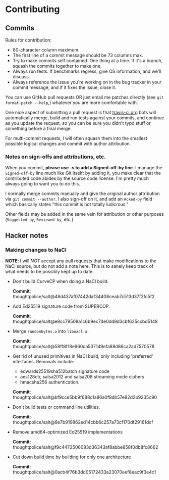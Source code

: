 # Contributing

## Commits

Rules for contribution:

  * 80-character column maximum.
  * The first line of a commit message should be 73 columns max.
  * Try to make commits self contained. One thing at a time.
    If it's a branch, squash the commits together to make one.
  * Always run tests. If benchmarks regress, give OS information,
    and we'll discuss.
  * Always reference the issue you're working on in the bug tracker
    in your commit message, and if it fixes the issue, close it.

You can use GitHub pull requests OR just email me patches directly
(see `git format-patch --help`,) whatever you are more comfortable with.

One nice aspect of submitting a pull request is that
[travis-ci.org](http://travis-ci.org) bots will automatically merge, build
and run tests against your commits, and continue as you update the request,
so you can be sure you didn't typo stuff or something before a final merge.

For multi-commit requests, I will often squash them into the smallest
possible logical changes and commit with author attribution.

### Notes on sign-offs and attributions, etc.

When you commit, **please use -s to add a Signed-off-by line**. I manage
the `Signed-off-by` line much like Git itself: by adding it, you make clear
that the contributed code abides by the source code license. I'm pretty
much always going to want you to do this.

I normally merge commits manually and give the original author attribution
via `git commit --author`. I also sign-off on it, and add an `Acked-by` field
which basically states "this commit is not totally ludicrous."

Other fields may be added in the same vein for attribution or other purposes
(`Suggested-by`, `Reviewed-by`, etc.)

## Hacker notes

### Making changes to NaCl

**NOTE**: I will *NOT* accept any pull requests that make modifications to
the NaCl source, but do not add a note here. This is to sanely keep track
of what needs to be possibly kept up to date.

  * Don't build CurveCP when doing a NaCl build.

    **Commit**: thoughtpolice/salt@48d437af07442daf34408ceab7c513d37f2fc5f2

  * Add Ed25519 signature code from SUPERCOP.

    **Commit**: thoughtpolice/salt@e9cc79508a1c6b9ec74e0dd9d3cbf625ccbd5148

  * Merge `randombytes.o` into `libnacl.a`.

    **Commit**: thoughtpolice/salt@58ff8f18e960ca537149efa88d86ca2ad7570578

  * Get rid of unused primitives in NaCl build, only including
    'preferred' interfaces. Removals include:

      * edwards25519sha512batch signature code
      * aes128ctr, salsa2012 and salsa208 streaming mode ciphers
      * hmacsha256 authentication.

    **Commit**: thoughtpolice/salt@bf9cce5bb9f688c1a86a0f8db57e82d2b9235c90

  * Don't build tests or command line utilities.

    **Commit**: thoughtpolice/salt@6e7b919862ed14cbb6c257a73cf170df29161dcf

  * Remove amd64-optimized Ed25519 implementations 

    **Commit**: thoughtpolice/salt@f9c4472506083d36343af8abbe858f0db8fc8662

  * Cut down build time by building for only one architecture

    **Commit**: thoughtpolice/salt@0acb4f76b3dd05172433a23070eef8eac9f3e4c1
